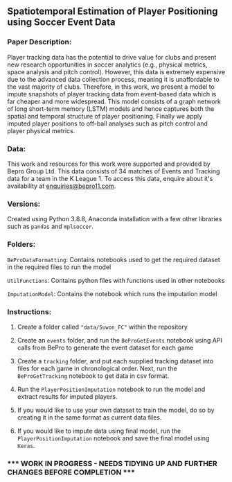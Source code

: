 ## Spatiotemporal Estimation of Player Positioning using Soccer Event Data

### Paper Description: 
Player tracking data has the potential to drive value for clubs and present new research opportunities in soccer analytics (e.g., physical metrics, space analysis and pitch control). However, this data is extremely expensive due to the advanced data collection process, meaning it is unaffordable to the vast majority of clubs. Therefore, in this work, we present a model to impute snapshots of player tracking data from event-based data which is far cheaper and more widespread. This model consists of a graph network of long short-term memory (LSTM) models and hence captures both the spatial and temporal structure of player positioning. Finally we apply imputed player positions to off-ball analyses such as pitch control and player physical metrics.

### Data: 
This work and resources for this work were supported and provided by Bepro Group Ltd. This data consists of 34 matches of Events and Tracking data for a team in the K League 1. To access this data, enquire about it's availability at enquiries@bepro11.com.

### Versions: 
Created using Python 3.8.8, Anaconda installation with a few other libraries such as `pandas` and `mplsoccer`.

### Folders: 
`BeProDataFormatting`: Contains notebooks used to get the required dataset in the required files to run the model

`UtilFunctions`: Contains python files with functions used in other notebooks

`ImputationModel`: Contains the notebook which runs the imputation model

### Instructions:
1. Create a folder called `"data/Suwon_FC"` within the repository

2. Create an `events` folder, and run the `BeProGetEvents` notebook using API calls from BePro to generate the event dataset for each game

3. Create a `tracking` folder, and put each supplied tracking dataset into files for each game in chronological order. Next, run the `BeProGetTracking` notebook to get data in csv format.

4. Run the `PlayerPositionImputation` notebook to run the model and extract results for imputed players. 

5. If you would like to use your own dataset to train the model, do so by creating it in the same format as current data files.

6. If you would like to impute data using final model, run the `PlayerPositionImputation` notebook and save the final model using `Keras`.

### *** WORK IN PROGRESS - NEEDS TIDYING UP AND FURTHER CHANGES BEFORE COMPLETION ***
